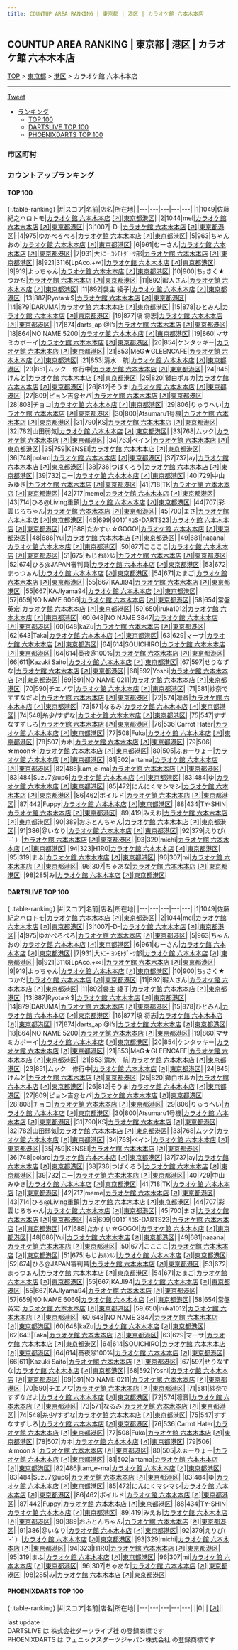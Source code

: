 ```yaml
---
title: COUNTUP AREA RANKING | 東京都 | 港区 | カラオケ館 六本木本店
---
```

## COUNTUP AREA RANKING | 東京都 | 港区 | カラオケ館 六本木本店

[TOP](/darts/rank/) > [東京都](/darts/rank/東京都/) > [港区](/darts/rank/東京都/港区/) > カラオケ館 六本木本店

___

<a href="https://twitter.com/share?ref_src=twsrc%5Etfw" data-text="COUNTUP AREA RANKING | 東京都港区カラオケ館 六本木本店" class="twitter-share-button" data-hashtags="DARTSLIVE,PHOENIXDARTS,darts,ダーツ" data-show-count="false">Tweet</a>

* [ランキング](#カウントアップランキング)
    * [TOP 100](#top-100)
    * [DARTSLIVE TOP 100](#dartslive-top-100)
    * [PHOENIXDARTS TOP 100](#phoenixdarts-top-100)

### 市区町村

<ul>

</ul>

### カウントアップランキング

#### TOP 100



{:.table-ranking}
|#|スコア|名前|店名|所在地|
|---|---|---|---|---|
|1|1049|<span class="rank-name-dl">佐藤紀之ハロトモ</span>|<a href="/darts/rank/shops/ff4193c00ebd8d6325d56fb0e5c39bac.html">カラオケ館 六本木本店</a> <a href="https://search.dartslive.com/jp/shop/ff4193c00ebd8d6325d56fb0e5c39bac">[↗]</a>|<a href="/darts/rank/東京都/港区">東京都港区</a>|
|2|1044|<span class="rank-name-dl">mel</span>|<a href="/darts/rank/shops/ff4193c00ebd8d6325d56fb0e5c39bac.html">カラオケ館 六本木本店</a> <a href="https://search.dartslive.com/jp/shop/ff4193c00ebd8d6325d56fb0e5c39bac">[↗]</a>|<a href="/darts/rank/東京都/港区">東京都港区</a>|
|3|1007|<span class="rank-name-dl">-D-</span>|<a href="/darts/rank/shops/ff4193c00ebd8d6325d56fb0e5c39bac.html">カラオケ館 六本木本店</a> <a href="https://search.dartslive.com/jp/shop/ff4193c00ebd8d6325d56fb0e5c39bac">[↗]</a>|<a href="/darts/rank/東京都/港区">東京都港区</a>|
|4|975|<span class="rank-name-dl">ゆかぺろぺろ</span>|<a href="/darts/rank/shops/ff4193c00ebd8d6325d56fb0e5c39bac.html">カラオケ館 六本木本店</a> <a href="https://search.dartslive.com/jp/shop/ff4193c00ebd8d6325d56fb0e5c39bac">[↗]</a>|<a href="/darts/rank/東京都/港区">東京都港区</a>|
|5|963|<span class="rank-name-dl">ちゃんおの</span>|<a href="/darts/rank/shops/ff4193c00ebd8d6325d56fb0e5c39bac.html">カラオケ館 六本木本店</a> <a href="https://search.dartslive.com/jp/shop/ff4193c00ebd8d6325d56fb0e5c39bac">[↗]</a>|<a href="/darts/rank/東京都/港区">東京都港区</a>|
|6|961|<span class="rank-name-dl">むーさん</span>|<a href="/darts/rank/shops/ff4193c00ebd8d6325d56fb0e5c39bac.html">カラオケ館 六本木本店</a> <a href="https://search.dartslive.com/jp/shop/ff4193c00ebd8d6325d56fb0e5c39bac">[↗]</a>|<a href="/darts/rank/東京都/港区">東京都港区</a>|
|7|931|<span class="rank-name-dl">大ﾄﾆｰ ﾖｼﾓﾄﾀﾞｰﾂ部</span>|<a href="/darts/rank/shops/ff4193c00ebd8d6325d56fb0e5c39bac.html">カラオケ館 六本木本店</a> <a href="https://search.dartslive.com/jp/shop/ff4193c00ebd8d6325d56fb0e5c39bac">[↗]</a>|<a href="/darts/rank/東京都/港区">東京都港区</a>|
|8|921|<span class="rank-name-dl">3116[LpAco.+∞]</span>|<a href="/darts/rank/shops/ff4193c00ebd8d6325d56fb0e5c39bac.html">カラオケ館 六本木本店</a> <a href="https://search.dartslive.com/jp/shop/ff4193c00ebd8d6325d56fb0e5c39bac">[↗]</a>|<a href="/darts/rank/東京都/港区">東京都港区</a>|
|9|919|<span class="rank-name-dl">よっちゃん</span>|<a href="/darts/rank/shops/ff4193c00ebd8d6325d56fb0e5c39bac.html">カラオケ館 六本木本店</a> <a href="https://search.dartslive.com/jp/shop/ff4193c00ebd8d6325d56fb0e5c39bac">[↗]</a>|<a href="/darts/rank/東京都/港区">東京都港区</a>|
|10|900|<span class="rank-name-dl">ちｯさく★つかだ</span>|<a href="/darts/rank/shops/ff4193c00ebd8d6325d56fb0e5c39bac.html">カラオケ館 六本木本店</a> <a href="https://search.dartslive.com/jp/shop/ff4193c00ebd8d6325d56fb0e5c39bac">[↗]</a>|<a href="/darts/rank/東京都/港区">東京都港区</a>|
|11|892|<span class="rank-name-dl">暇人さん</span>|<a href="/darts/rank/shops/ff4193c00ebd8d6325d56fb0e5c39bac.html">カラオケ館 六本木本店</a> <a href="https://search.dartslive.com/jp/shop/ff4193c00ebd8d6325d56fb0e5c39bac">[↗]</a>|<a href="/darts/rank/東京都/港区">東京都港区</a>|
|11|892|<span class="rank-name-dl">袰主 綾子</span>|<a href="/darts/rank/shops/ff4193c00ebd8d6325d56fb0e5c39bac.html">カラオケ館 六本木本店</a> <a href="https://search.dartslive.com/jp/shop/ff4193c00ebd8d6325d56fb0e5c39bac">[↗]</a>|<a href="/darts/rank/東京都/港区">東京都港区</a>|
|13|887|<span class="rank-name-dl">Ryota☆$</span>|<a href="/darts/rank/shops/ff4193c00ebd8d6325d56fb0e5c39bac.html">カラオケ館 六本木本店</a> <a href="https://search.dartslive.com/jp/shop/ff4193c00ebd8d6325d56fb0e5c39bac">[↗]</a>|<a href="/darts/rank/東京都/港区">東京都港区</a>|
|14|879|<span class="rank-name-dl">DARUMA</span>|<a href="/darts/rank/shops/ff4193c00ebd8d6325d56fb0e5c39bac.html">カラオケ館 六本木本店</a> <a href="https://search.dartslive.com/jp/shop/ff4193c00ebd8d6325d56fb0e5c39bac">[↗]</a>|<a href="/darts/rank/東京都/港区">東京都港区</a>|
|15|878|<span class="rank-name-dl">ひとみん</span>|<a href="/darts/rank/shops/ff4193c00ebd8d6325d56fb0e5c39bac.html">カラオケ館 六本木本店</a> <a href="https://search.dartslive.com/jp/shop/ff4193c00ebd8d6325d56fb0e5c39bac">[↗]</a>|<a href="/darts/rank/東京都/港区">東京都港区</a>|
|16|877|<span class="rank-name-dl">塙 将志</span>|<a href="/darts/rank/shops/ff4193c00ebd8d6325d56fb0e5c39bac.html">カラオケ館 六本木本店</a> <a href="https://search.dartslive.com/jp/shop/ff4193c00ebd8d6325d56fb0e5c39bac">[↗]</a>|<a href="/darts/rank/東京都/港区">東京都港区</a>|
|17|874|<span class="rank-name-dl">darts_ap @I’s</span>|<a href="/darts/rank/shops/ff4193c00ebd8d6325d56fb0e5c39bac.html">カラオケ館 六本木本店</a> <a href="https://search.dartslive.com/jp/shop/ff4193c00ebd8d6325d56fb0e5c39bac">[↗]</a>|<a href="/darts/rank/東京都/港区">東京都港区</a>|
|18|864|<span class="rank-name-dl">NO NAME 5200</span>|<a href="/darts/rank/shops/ff4193c00ebd8d6325d56fb0e5c39bac.html">カラオケ館 六本木本店</a> <a href="https://search.dartslive.com/jp/shop/ff4193c00ebd8d6325d56fb0e5c39bac">[↗]</a>|<a href="/darts/rank/東京都/港区">東京都港区</a>|
|19|860|<span class="rank-name-dl">マサミカボーイ</span>|<a href="/darts/rank/shops/ff4193c00ebd8d6325d56fb0e5c39bac.html">カラオケ館 六本木本店</a> <a href="https://search.dartslive.com/jp/shop/ff4193c00ebd8d6325d56fb0e5c39bac">[↗]</a>|<a href="/darts/rank/東京都/港区">東京都港区</a>|
|20|854|<span class="rank-name-dl">ケンタッキー</span>|<a href="/darts/rank/shops/ff4193c00ebd8d6325d56fb0e5c39bac.html">カラオケ館 六本木本店</a> <a href="https://search.dartslive.com/jp/shop/ff4193c00ebd8d6325d56fb0e5c39bac">[↗]</a>|<a href="/darts/rank/東京都/港区">東京都港区</a>|
|21|853|<span class="rank-name-dl">MeG★GLEENCAFE</span>|<a href="/darts/rank/shops/ff4193c00ebd8d6325d56fb0e5c39bac.html">カラオケ館 六本木本店</a> <a href="https://search.dartslive.com/jp/shop/ff4193c00ebd8d6325d56fb0e5c39bac">[↗]</a>|<a href="/darts/rank/東京都/港区">東京都港区</a>|
|21|853|<span class="rank-name-dl">清水　航</span>|<a href="/darts/rank/shops/ff4193c00ebd8d6325d56fb0e5c39bac.html">カラオケ館 六本木本店</a> <a href="https://search.dartslive.com/jp/shop/ff4193c00ebd8d6325d56fb0e5c39bac">[↗]</a>|<a href="/darts/rank/東京都/港区">東京都港区</a>|
|23|851|<span class="rank-name-dl">ムック　修行中</span>|<a href="/darts/rank/shops/ff4193c00ebd8d6325d56fb0e5c39bac.html">カラオケ館 六本木本店</a> <a href="https://search.dartslive.com/jp/shop/ff4193c00ebd8d6325d56fb0e5c39bac">[↗]</a>|<a href="/darts/rank/東京都/港区">東京都港区</a>|
|24|845|<span class="rank-name-dl">けんと</span>|<a href="/darts/rank/shops/ff4193c00ebd8d6325d56fb0e5c39bac.html">カラオケ館 六本木本店</a> <a href="https://search.dartslive.com/jp/shop/ff4193c00ebd8d6325d56fb0e5c39bac">[↗]</a>|<a href="/darts/rank/東京都/港区">東京都港区</a>|
|25|820|<span class="rank-name-dl">獅白ポルカ</span>|<a href="/darts/rank/shops/ff4193c00ebd8d6325d56fb0e5c39bac.html">カラオケ館 六本木本店</a> <a href="https://search.dartslive.com/jp/shop/ff4193c00ebd8d6325d56fb0e5c39bac">[↗]</a>|<a href="/darts/rank/東京都/港区">東京都港区</a>|
|26|812|<span class="rank-name-dl">そうま</span>|<a href="/darts/rank/shops/ff4193c00ebd8d6325d56fb0e5c39bac.html">カラオケ館 六本木本店</a> <a href="https://search.dartslive.com/jp/shop/ff4193c00ebd8d6325d56fb0e5c39bac">[↗]</a>|<a href="/darts/rank/東京都/港区">東京都港区</a>|
|27|809|<span class="rank-name-dl">ピョン吉@セパ</span>|<a href="/darts/rank/shops/ff4193c00ebd8d6325d56fb0e5c39bac.html">カラオケ館 六本木本店</a> <a href="https://search.dartslive.com/jp/shop/ff4193c00ebd8d6325d56fb0e5c39bac">[↗]</a>|<a href="/darts/rank/東京都/港区">東京都港区</a>|
|28|808|<span class="rank-name-dl">チョコ</span>|<a href="/darts/rank/shops/ff4193c00ebd8d6325d56fb0e5c39bac.html">カラオケ館 六本木本店</a> <a href="https://search.dartslive.com/jp/shop/ff4193c00ebd8d6325d56fb0e5c39bac">[↗]</a>|<a href="/darts/rank/東京都/港区">東京都港区</a>|
|29|806|<span class="rank-name-dl">りゅうへい</span>|<a href="/darts/rank/shops/ff4193c00ebd8d6325d56fb0e5c39bac.html">カラオケ館 六本木本店</a> <a href="https://search.dartslive.com/jp/shop/ff4193c00ebd8d6325d56fb0e5c39bac">[↗]</a>|<a href="/darts/rank/東京都/港区">東京都港区</a>|
|30|800|<span class="rank-name-dl">Atsumaru1号機</span>|<a href="/darts/rank/shops/ff4193c00ebd8d6325d56fb0e5c39bac.html">カラオケ館 六本木本店</a> <a href="https://search.dartslive.com/jp/shop/ff4193c00ebd8d6325d56fb0e5c39bac">[↗]</a>|<a href="/darts/rank/東京都/港区">東京都港区</a>|
|31|790|<span class="rank-name-dl">KS</span>|<a href="/darts/rank/shops/ff4193c00ebd8d6325d56fb0e5c39bac.html">カラオケ館 六本木本店</a> <a href="https://search.dartslive.com/jp/shop/ff4193c00ebd8d6325d56fb0e5c39bac">[↗]</a>|<a href="/darts/rank/東京都/港区">東京都港区</a>|
|32|782|<span class="rank-name-dl">山田弱気</span>|<a href="/darts/rank/shops/ff4193c00ebd8d6325d56fb0e5c39bac.html">カラオケ館 六本木本店</a> <a href="https://search.dartslive.com/jp/shop/ff4193c00ebd8d6325d56fb0e5c39bac">[↗]</a>|<a href="/darts/rank/東京都/港区">東京都港区</a>|
|33|768|<span class="rank-name-dl">ムック</span>|<a href="/darts/rank/shops/ff4193c00ebd8d6325d56fb0e5c39bac.html">カラオケ館 六本木本店</a> <a href="https://search.dartslive.com/jp/shop/ff4193c00ebd8d6325d56fb0e5c39bac">[↗]</a>|<a href="/darts/rank/東京都/港区">東京都港区</a>|
|34|763|<span class="rank-name-dl">ペイン</span>|<a href="/darts/rank/shops/ff4193c00ebd8d6325d56fb0e5c39bac.html">カラオケ館 六本木本店</a> <a href="https://search.dartslive.com/jp/shop/ff4193c00ebd8d6325d56fb0e5c39bac">[↗]</a>|<a href="/darts/rank/東京都/港区">東京都港区</a>|
|35|759|<span class="rank-name-dl">KENSEI</span>|<a href="/darts/rank/shops/ff4193c00ebd8d6325d56fb0e5c39bac.html">カラオケ館 六本木本店</a> <a href="https://search.dartslive.com/jp/shop/ff4193c00ebd8d6325d56fb0e5c39bac">[↗]</a>|<a href="/darts/rank/東京都/港区">東京都港区</a>|
|36|748|<span class="rank-name-dl">polaro</span>|<a href="/darts/rank/shops/ff4193c00ebd8d6325d56fb0e5c39bac.html">カラオケ館 六本木本店</a> <a href="https://search.dartslive.com/jp/shop/ff4193c00ebd8d6325d56fb0e5c39bac">[↗]</a>|<a href="/darts/rank/東京都/港区">東京都港区</a>|
|37|737|<span class="rank-name-dl">ay</span>|<a href="/darts/rank/shops/ff4193c00ebd8d6325d56fb0e5c39bac.html">カラオケ館 六本木本店</a> <a href="https://search.dartslive.com/jp/shop/ff4193c00ebd8d6325d56fb0e5c39bac">[↗]</a>|<a href="/darts/rank/東京都/港区">東京都港区</a>|
|38|736|<span class="rank-name-dl">つばくろう</span>|<a href="/darts/rank/shops/ff4193c00ebd8d6325d56fb0e5c39bac.html">カラオケ館 六本木本店</a> <a href="https://search.dartslive.com/jp/shop/ff4193c00ebd8d6325d56fb0e5c39bac">[↗]</a>|<a href="/darts/rank/東京都/港区">東京都港区</a>|
|39|732|<span class="rank-name-dl">こー</span>|<a href="/darts/rank/shops/ff4193c00ebd8d6325d56fb0e5c39bac.html">カラオケ館 六本木本店</a> <a href="https://search.dartslive.com/jp/shop/ff4193c00ebd8d6325d56fb0e5c39bac">[↗]</a>|<a href="/darts/rank/東京都/港区">東京都港区</a>|
|40|729|<span class="rank-name-dl">中山みゆき</span>|<a href="/darts/rank/shops/ff4193c00ebd8d6325d56fb0e5c39bac.html">カラオケ館 六本木本店</a> <a href="https://search.dartslive.com/jp/shop/ff4193c00ebd8d6325d56fb0e5c39bac">[↗]</a>|<a href="/darts/rank/東京都/港区">東京都港区</a>|
|41|718|<span class="rank-name-dl">TK</span>|<a href="/darts/rank/shops/ff4193c00ebd8d6325d56fb0e5c39bac.html">カラオケ館 六本木本店</a> <a href="https://search.dartslive.com/jp/shop/ff4193c00ebd8d6325d56fb0e5c39bac">[↗]</a>|<a href="/darts/rank/東京都/港区">東京都港区</a>|
|42|717|<span class="rank-name-dl">meme</span>|<a href="/darts/rank/shops/ff4193c00ebd8d6325d56fb0e5c39bac.html">カラオケ館 六本木本店</a> <a href="https://search.dartslive.com/jp/shop/ff4193c00ebd8d6325d56fb0e5c39bac">[↗]</a>|<a href="/darts/rank/東京都/港区">東京都港区</a>|
|43|714|<span class="rank-name-dl">ひろ@Living重鎮</span>|<a href="/darts/rank/shops/ff4193c00ebd8d6325d56fb0e5c39bac.html">カラオケ館 六本木本店</a> <a href="https://search.dartslive.com/jp/shop/ff4193c00ebd8d6325d56fb0e5c39bac">[↗]</a>|<a href="/darts/rank/東京都/港区">東京都港区</a>|
|44|707|<span class="rank-name-dl">彩雲じろちゃん</span>|<a href="/darts/rank/shops/ff4193c00ebd8d6325d56fb0e5c39bac.html">カラオケ館 六本木本店</a> <a href="https://search.dartslive.com/jp/shop/ff4193c00ebd8d6325d56fb0e5c39bac">[↗]</a>|<a href="/darts/rank/東京都/港区">東京都港区</a>|
|45|700|<span class="rank-name-dl">まさ</span>|<a href="/darts/rank/shops/ff4193c00ebd8d6325d56fb0e5c39bac.html">カラオケ館 六本木本店</a> <a href="https://search.dartslive.com/jp/shop/ff4193c00ebd8d6325d56fb0e5c39bac">[↗]</a>|<a href="/darts/rank/東京都/港区">東京都港区</a>|
|46|699|<span class="rank-name-dl">901ｸﾞﾘｺS-DARTS23</span>|<a href="/darts/rank/shops/ff4193c00ebd8d6325d56fb0e5c39bac.html">カラオケ館 六本木本店</a> <a href="https://search.dartslive.com/jp/shop/ff4193c00ebd8d6325d56fb0e5c39bac">[↗]</a>|<a href="/darts/rank/東京都/港区">東京都港区</a>|
|47|688|<span class="rank-name-dl">たかすぃ☆GOGO!</span>|<a href="/darts/rank/shops/ff4193c00ebd8d6325d56fb0e5c39bac.html">カラオケ館 六本木本店</a> <a href="https://search.dartslive.com/jp/shop/ff4193c00ebd8d6325d56fb0e5c39bac">[↗]</a>|<a href="/darts/rank/東京都/港区">東京都港区</a>|
|48|686|<span class="rank-name-dl">Yui</span>|<a href="/darts/rank/shops/ff4193c00ebd8d6325d56fb0e5c39bac.html">カラオケ館 六本木本店</a> <a href="https://search.dartslive.com/jp/shop/ff4193c00ebd8d6325d56fb0e5c39bac">[↗]</a>|<a href="/darts/rank/東京都/港区">東京都港区</a>|
|49|681|<span class="rank-name-dl">naaana</span>|<a href="/darts/rank/shops/ff4193c00ebd8d6325d56fb0e5c39bac.html">カラオケ館 六本木本店</a> <a href="https://search.dartslive.com/jp/shop/ff4193c00ebd8d6325d56fb0e5c39bac">[↗]</a>|<a href="/darts/rank/東京都/港区">東京都港区</a>|
|50|677|<span class="rank-name-dl">ここここ</span>|<a href="/darts/rank/shops/ff4193c00ebd8d6325d56fb0e5c39bac.html">カラオケ館 六本木本店</a> <a href="https://search.dartslive.com/jp/shop/ff4193c00ebd8d6325d56fb0e5c39bac">[↗]</a>|<a href="/darts/rank/東京都/港区">東京都港区</a>|
|51|675|<span class="rank-name-dl">もじおﾙﾝﾙﾝ</span>|<a href="/darts/rank/shops/ff4193c00ebd8d6325d56fb0e5c39bac.html">カラオケ館 六本木本店</a> <a href="https://search.dartslive.com/jp/shop/ff4193c00ebd8d6325d56fb0e5c39bac">[↗]</a>|<a href="/darts/rank/東京都/港区">東京都港区</a>|
|52|674|<span class="rank-name-dl">ひろ@JAPAN審判員</span>|<a href="/darts/rank/shops/ff4193c00ebd8d6325d56fb0e5c39bac.html">カラオケ館 六本木本店</a> <a href="https://search.dartslive.com/jp/shop/ff4193c00ebd8d6325d56fb0e5c39bac">[↗]</a>|<a href="/darts/rank/東京都/港区">東京都港区</a>|
|53|672|<span class="rank-name-dl">まっつぁん</span>|<a href="/darts/rank/shops/ff4193c00ebd8d6325d56fb0e5c39bac.html">カラオケ館 六本木本店</a> <a href="https://search.dartslive.com/jp/shop/ff4193c00ebd8d6325d56fb0e5c39bac">[↗]</a>|<a href="/darts/rank/東京都/港区">東京都港区</a>|
|54|671|<span class="rank-name-dl">たまご</span>|<a href="/darts/rank/shops/ff4193c00ebd8d6325d56fb0e5c39bac.html">カラオケ館 六本木本店</a> <a href="https://search.dartslive.com/jp/shop/ff4193c00ebd8d6325d56fb0e5c39bac">[↗]</a>|<a href="/darts/rank/東京都/港区">東京都港区</a>|
|55|667|<span class="rank-name-dl">KAJI94</span>|<a href="/darts/rank/shops/ff4193c00ebd8d6325d56fb0e5c39bac.html">カラオケ館 六本木本店</a> <a href="https://search.dartslive.com/jp/shop/ff4193c00ebd8d6325d56fb0e5c39bac">[↗]</a>|<a href="/darts/rank/東京都/港区">東京都港区</a>|
|55|667|<span class="rank-name-dl">KAJIyama94</span>|<a href="/darts/rank/shops/ff4193c00ebd8d6325d56fb0e5c39bac.html">カラオケ館 六本木本店</a> <a href="https://search.dartslive.com/jp/shop/ff4193c00ebd8d6325d56fb0e5c39bac">[↗]</a>|<a href="/darts/rank/東京都/港区">東京都港区</a>|
|57|659|<span class="rank-name-dl">NO NAME 6066</span>|<a href="/darts/rank/shops/ff4193c00ebd8d6325d56fb0e5c39bac.html">カラオケ館 六本木本店</a> <a href="https://search.dartslive.com/jp/shop/ff4193c00ebd8d6325d56fb0e5c39bac">[↗]</a>|<a href="/darts/rank/東京都/港区">東京都港区</a>|
|58|654|<span class="rank-name-dl">常盤英宏</span>|<a href="/darts/rank/shops/ff4193c00ebd8d6325d56fb0e5c39bac.html">カラオケ館 六本木本店</a> <a href="https://search.dartslive.com/jp/shop/ff4193c00ebd8d6325d56fb0e5c39bac">[↗]</a>|<a href="/darts/rank/東京都/港区">東京都港区</a>|
|59|650|<span class="rank-name-dl">iruka1012</span>|<a href="/darts/rank/shops/ff4193c00ebd8d6325d56fb0e5c39bac.html">カラオケ館 六本木本店</a> <a href="https://search.dartslive.com/jp/shop/ff4193c00ebd8d6325d56fb0e5c39bac">[↗]</a>|<a href="/darts/rank/東京都/港区">東京都港区</a>|
|60|648|<span class="rank-name-dl">NO NAME 3847</span>|<a href="/darts/rank/shops/ff4193c00ebd8d6325d56fb0e5c39bac.html">カラオケ館 六本木本店</a> <a href="https://search.dartslive.com/jp/shop/ff4193c00ebd8d6325d56fb0e5c39bac">[↗]</a>|<a href="/darts/rank/東京都/港区">東京都港区</a>|
|60|648|<span class="rank-name-dl">kaZu</span>|<a href="/darts/rank/shops/ff4193c00ebd8d6325d56fb0e5c39bac.html">カラオケ館 六本木本店</a> <a href="https://search.dartslive.com/jp/shop/ff4193c00ebd8d6325d56fb0e5c39bac">[↗]</a>|<a href="/darts/rank/東京都/港区">東京都港区</a>|
|62|643|<span class="rank-name-dl">Taka</span>|<a href="/darts/rank/shops/ff4193c00ebd8d6325d56fb0e5c39bac.html">カラオケ館 六本木本店</a> <a href="https://search.dartslive.com/jp/shop/ff4193c00ebd8d6325d56fb0e5c39bac">[↗]</a>|<a href="/darts/rank/東京都/港区">東京都港区</a>|
|63|629|<span class="rank-name-dl">マーサ</span>|<a href="/darts/rank/shops/ff4193c00ebd8d6325d56fb0e5c39bac.html">カラオケ館 六本木本店</a> <a href="https://search.dartslive.com/jp/shop/ff4193c00ebd8d6325d56fb0e5c39bac">[↗]</a>|<a href="/darts/rank/東京都/港区">東京都港区</a>|
|64|614|<span class="rank-name-dl">SOUICHIRO</span>|<a href="/darts/rank/shops/ff4193c00ebd8d6325d56fb0e5c39bac.html">カラオケ館 六本木本店</a> <a href="https://search.dartslive.com/jp/shop/ff4193c00ebd8d6325d56fb0e5c39bac">[↗]</a>|<a href="/darts/rank/東京都/港区">東京都港区</a>|
|64|614|<span class="rank-name-dl">葵夜@100%</span>|<a href="/darts/rank/shops/ff4193c00ebd8d6325d56fb0e5c39bac.html">カラオケ館 六本木本店</a> <a href="https://search.dartslive.com/jp/shop/ff4193c00ebd8d6325d56fb0e5c39bac">[↗]</a>|<a href="/darts/rank/東京都/港区">東京都港区</a>|
|66|611|<span class="rank-name-dl">Kazuki Saito</span>|<a href="/darts/rank/shops/ff4193c00ebd8d6325d56fb0e5c39bac.html">カラオケ館 六本木本店</a> <a href="https://search.dartslive.com/jp/shop/ff4193c00ebd8d6325d56fb0e5c39bac">[↗]</a>|<a href="/darts/rank/東京都/港区">東京都港区</a>|
|67|597|<span class="rank-name-dl">せりなずな</span>|<a href="/darts/rank/shops/ff4193c00ebd8d6325d56fb0e5c39bac.html">カラオケ館 六本木本店</a> <a href="https://search.dartslive.com/jp/shop/ff4193c00ebd8d6325d56fb0e5c39bac">[↗]</a>|<a href="/darts/rank/東京都/港区">東京都港区</a>|
|68|592|<span class="rank-name-dl">Yoshi</span>|<a href="/darts/rank/shops/ff4193c00ebd8d6325d56fb0e5c39bac.html">カラオケ館 六本木本店</a> <a href="https://search.dartslive.com/jp/shop/ff4193c00ebd8d6325d56fb0e5c39bac">[↗]</a>|<a href="/darts/rank/東京都/港区">東京都港区</a>|
|69|591|<span class="rank-name-dl">NO NAME 0211</span>|<a href="/darts/rank/shops/ff4193c00ebd8d6325d56fb0e5c39bac.html">カラオケ館 六本木本店</a> <a href="https://search.dartslive.com/jp/shop/ff4193c00ebd8d6325d56fb0e5c39bac">[↗]</a>|<a href="/darts/rank/東京都/港区">東京都港区</a>|
|70|590|<span class="rank-name-dl">チエノワ</span>|<a href="/darts/rank/shops/ff4193c00ebd8d6325d56fb0e5c39bac.html">カラオケ館 六本木本店</a> <a href="https://search.dartslive.com/jp/shop/ff4193c00ebd8d6325d56fb0e5c39bac">[↗]</a>|<a href="/darts/rank/東京都/港区">東京都港区</a>|
|71|581|<span class="rank-name-dl">紗奈ですずなだよ</span>|<a href="/darts/rank/shops/ff4193c00ebd8d6325d56fb0e5c39bac.html">カラオケ館 六本木本店</a> <a href="https://search.dartslive.com/jp/shop/ff4193c00ebd8d6325d56fb0e5c39bac">[↗]</a>|<a href="/darts/rank/東京都/港区">東京都港区</a>|
|72|574|<span class="rank-name-dl">凛音</span>|<a href="/darts/rank/shops/ff4193c00ebd8d6325d56fb0e5c39bac.html">カラオケ館 六本木本店</a> <a href="https://search.dartslive.com/jp/shop/ff4193c00ebd8d6325d56fb0e5c39bac">[↗]</a>|<a href="/darts/rank/東京都/港区">東京都港区</a>|
|73|571|<span class="rank-name-dl">なるみ</span>|<a href="/darts/rank/shops/ff4193c00ebd8d6325d56fb0e5c39bac.html">カラオケ館 六本木本店</a> <a href="https://search.dartslive.com/jp/shop/ff4193c00ebd8d6325d56fb0e5c39bac">[↗]</a>|<a href="/darts/rank/東京都/港区">東京都港区</a>|
|74|548|<span class="rank-name-dl">糸少/すずな</span>|<a href="/darts/rank/shops/ff4193c00ebd8d6325d56fb0e5c39bac.html">カラオケ館 六本木本店</a> <a href="https://search.dartslive.com/jp/shop/ff4193c00ebd8d6325d56fb0e5c39bac">[↗]</a>|<a href="/darts/rank/東京都/港区">東京都港区</a>|
|75|547|<span class="rank-name-dl">すずなすずしろ</span>|<a href="/darts/rank/shops/ff4193c00ebd8d6325d56fb0e5c39bac.html">カラオケ館 六本木本店</a> <a href="https://search.dartslive.com/jp/shop/ff4193c00ebd8d6325d56fb0e5c39bac">[↗]</a>|<a href="/darts/rank/東京都/港区">東京都港区</a>|
|76|536|<span class="rank-name-dl">Carrot Hater</span>|<a href="/darts/rank/shops/ff4193c00ebd8d6325d56fb0e5c39bac.html">カラオケ館 六本木本店</a> <a href="https://search.dartslive.com/jp/shop/ff4193c00ebd8d6325d56fb0e5c39bac">[↗]</a>|<a href="/darts/rank/東京都/港区">東京都港区</a>|
|77|508|<span class="rank-name-dl">Fuka</span>|<a href="/darts/rank/shops/ff4193c00ebd8d6325d56fb0e5c39bac.html">カラオケ館 六本木本店</a> <a href="https://search.dartslive.com/jp/shop/ff4193c00ebd8d6325d56fb0e5c39bac">[↗]</a>|<a href="/darts/rank/東京都/港区">東京都港区</a>|
|78|507|<span class="rank-name-dl">カホ</span>|<a href="/darts/rank/shops/ff4193c00ebd8d6325d56fb0e5c39bac.html">カラオケ館 六本木本店</a> <a href="https://search.dartslive.com/jp/shop/ff4193c00ebd8d6325d56fb0e5c39bac">[↗]</a>|<a href="/darts/rank/東京都/港区">東京都港区</a>|
|79|506|<span class="rank-name-dl">☆moon☆</span>|<a href="/darts/rank/shops/ff4193c00ebd8d6325d56fb0e5c39bac.html">カラオケ館 六本木本店</a> <a href="https://search.dartslive.com/jp/shop/ff4193c00ebd8d6325d56fb0e5c39bac">[↗]</a>|<a href="/darts/rank/東京都/港区">東京都港区</a>|
|80|505|<span class="rank-name-dl">ふぉーりょー</span>|<a href="/darts/rank/shops/ff4193c00ebd8d6325d56fb0e5c39bac.html">カラオケ館 六本木本店</a> <a href="https://search.dartslive.com/jp/shop/ff4193c00ebd8d6325d56fb0e5c39bac">[↗]</a>|<a href="/darts/rank/東京都/港区">東京都港区</a>|
|81|502|<span class="rank-name-dl">antama</span>|<a href="/darts/rank/shops/ff4193c00ebd8d6325d56fb0e5c39bac.html">カラオケ館 六本木本店</a> <a href="https://search.dartslive.com/jp/shop/ff4193c00ebd8d6325d56fb0e5c39bac">[↗]</a>|<a href="/darts/rank/東京都/港区">東京都港区</a>|
|82|486|<span class="rank-name-dl">i.am_e-ma</span>|<a href="/darts/rank/shops/ff4193c00ebd8d6325d56fb0e5c39bac.html">カラオケ館 六本木本店</a> <a href="https://search.dartslive.com/jp/shop/ff4193c00ebd8d6325d56fb0e5c39bac">[↗]</a>|<a href="/darts/rank/東京都/港区">東京都港区</a>|
|83|484|<span class="rank-name-dl">Suzu7@up6</span>|<a href="/darts/rank/shops/ff4193c00ebd8d6325d56fb0e5c39bac.html">カラオケ館 六本木本店</a> <a href="https://search.dartslive.com/jp/shop/ff4193c00ebd8d6325d56fb0e5c39bac">[↗]</a>|<a href="/darts/rank/東京都/港区">東京都港区</a>|
|83|484|<span class="rank-name-dl">ゆ</span>|<a href="/darts/rank/shops/ff4193c00ebd8d6325d56fb0e5c39bac.html">カラオケ館 六本木本店</a> <a href="https://search.dartslive.com/jp/shop/ff4193c00ebd8d6325d56fb0e5c39bac">[↗]</a>|<a href="/darts/rank/東京都/港区">東京都港区</a>|
|85|472|<span class="rank-name-dl">にんにくマシマシ</span>|<a href="/darts/rank/shops/ff4193c00ebd8d6325d56fb0e5c39bac.html">カラオケ館 六本木本店</a> <a href="https://search.dartslive.com/jp/shop/ff4193c00ebd8d6325d56fb0e5c39bac">[↗]</a>|<a href="/darts/rank/東京都/港区">東京都港区</a>|
|86|462|<span class="rank-name-dl">ボイルド</span>|<a href="/darts/rank/shops/ff4193c00ebd8d6325d56fb0e5c39bac.html">カラオケ館 六本木本店</a> <a href="https://search.dartslive.com/jp/shop/ff4193c00ebd8d6325d56fb0e5c39bac">[↗]</a>|<a href="/darts/rank/東京都/港区">東京都港区</a>|
|87|442|<span class="rank-name-dl">Fuppy</span>|<a href="/darts/rank/shops/ff4193c00ebd8d6325d56fb0e5c39bac.html">カラオケ館 六本木本店</a> <a href="https://search.dartslive.com/jp/shop/ff4193c00ebd8d6325d56fb0e5c39bac">[↗]</a>|<a href="/darts/rank/東京都/港区">東京都港区</a>|
|88|434|<span class="rank-name-dl">TY-SHIN</span>|<a href="/darts/rank/shops/ff4193c00ebd8d6325d56fb0e5c39bac.html">カラオケ館 六本木本店</a> <a href="https://search.dartslive.com/jp/shop/ff4193c00ebd8d6325d56fb0e5c39bac">[↗]</a>|<a href="/darts/rank/東京都/港区">東京都港区</a>|
|89|419|<span class="rank-name-dl">みえお</span>|<a href="/darts/rank/shops/ff4193c00ebd8d6325d56fb0e5c39bac.html">カラオケ館 六本木本店</a> <a href="https://search.dartslive.com/jp/shop/ff4193c00ebd8d6325d56fb0e5c39bac">[↗]</a>|<a href="/darts/rank/東京都/港区">東京都港区</a>|
|90|389|<span class="rank-name-dl">おふとんちゃん</span>|<a href="/darts/rank/shops/ff4193c00ebd8d6325d56fb0e5c39bac.html">カラオケ館 六本木本店</a> <a href="https://search.dartslive.com/jp/shop/ff4193c00ebd8d6325d56fb0e5c39bac">[↗]</a>|<a href="/darts/rank/東京都/港区">東京都港区</a>|
|91|386|<span class="rank-name-dl">@いなり</span>|<a href="/darts/rank/shops/ff4193c00ebd8d6325d56fb0e5c39bac.html">カラオケ館 六本木本店</a> <a href="https://search.dartslive.com/jp/shop/ff4193c00ebd8d6325d56fb0e5c39bac">[↗]</a>|<a href="/darts/rank/東京都/港区">東京都港区</a>|
|92|379|<span class="rank-name-dl">えりぴ( ˙-˙ ）</span>|<a href="/darts/rank/shops/ff4193c00ebd8d6325d56fb0e5c39bac.html">カラオケ館 六本木本店</a> <a href="https://search.dartslive.com/jp/shop/ff4193c00ebd8d6325d56fb0e5c39bac">[↗]</a>|<a href="/darts/rank/東京都/港区">東京都港区</a>|
|93|329|<span class="rank-name-dl">michi</span>|<a href="/darts/rank/shops/ff4193c00ebd8d6325d56fb0e5c39bac.html">カラオケ館 六本木本店</a> <a href="https://search.dartslive.com/jp/shop/ff4193c00ebd8d6325d56fb0e5c39bac">[↗]</a>|<a href="/darts/rank/東京都/港区">東京都港区</a>|
|94|323|<span class="rank-name-dl">H1R0</span>|<a href="/darts/rank/shops/ff4193c00ebd8d6325d56fb0e5c39bac.html">カラオケ館 六本木本店</a> <a href="https://search.dartslive.com/jp/shop/ff4193c00ebd8d6325d56fb0e5c39bac">[↗]</a>|<a href="/darts/rank/東京都/港区">東京都港区</a>|
|95|319|<span class="rank-name-dl">まふ</span>|<a href="/darts/rank/shops/ff4193c00ebd8d6325d56fb0e5c39bac.html">カラオケ館 六本木本店</a> <a href="https://search.dartslive.com/jp/shop/ff4193c00ebd8d6325d56fb0e5c39bac">[↗]</a>|<a href="/darts/rank/東京都/港区">東京都港区</a>|
|96|307|<span class="rank-name-dl">mi</span>|<a href="/darts/rank/shops/ff4193c00ebd8d6325d56fb0e5c39bac.html">カラオケ館 六本木本店</a> <a href="https://search.dartslive.com/jp/shop/ff4193c00ebd8d6325d56fb0e5c39bac">[↗]</a>|<a href="/darts/rank/東京都/港区">東京都港区</a>|
|96|307|<span class="rank-name-dl">ちゃあな</span>|<a href="/darts/rank/shops/ff4193c00ebd8d6325d56fb0e5c39bac.html">カラオケ館 六本木本店</a> <a href="https://search.dartslive.com/jp/shop/ff4193c00ebd8d6325d56fb0e5c39bac">[↗]</a>|<a href="/darts/rank/東京都/港区">東京都港区</a>|
|98|285|<span class="rank-name-dl">み</span>|<a href="/darts/rank/shops/ff4193c00ebd8d6325d56fb0e5c39bac.html">カラオケ館 六本木本店</a> <a href="https://search.dartslive.com/jp/shop/ff4193c00ebd8d6325d56fb0e5c39bac">[↗]</a>|<a href="/darts/rank/東京都/港区">東京都港区</a>|


#### DARTSLIVE TOP 100



{:.table-ranking}
|#|スコア|名前|店名|所在地|
|---|---|---|---|---|
|1|1049|<span class="rank-name-dl">佐藤紀之ハロトモ</span>|<a href="/darts/rank/shops/ff4193c00ebd8d6325d56fb0e5c39bac.html">カラオケ館 六本木本店</a> <a href="https://search.dartslive.com/jp/shop/ff4193c00ebd8d6325d56fb0e5c39bac">[↗]</a>|<a href="/darts/rank/東京都/港区">東京都港区</a>|
|2|1044|<span class="rank-name-dl">mel</span>|<a href="/darts/rank/shops/ff4193c00ebd8d6325d56fb0e5c39bac.html">カラオケ館 六本木本店</a> <a href="https://search.dartslive.com/jp/shop/ff4193c00ebd8d6325d56fb0e5c39bac">[↗]</a>|<a href="/darts/rank/東京都/港区">東京都港区</a>|
|3|1007|<span class="rank-name-dl">-D-</span>|<a href="/darts/rank/shops/ff4193c00ebd8d6325d56fb0e5c39bac.html">カラオケ館 六本木本店</a> <a href="https://search.dartslive.com/jp/shop/ff4193c00ebd8d6325d56fb0e5c39bac">[↗]</a>|<a href="/darts/rank/東京都/港区">東京都港区</a>|
|4|975|<span class="rank-name-dl">ゆかぺろぺろ</span>|<a href="/darts/rank/shops/ff4193c00ebd8d6325d56fb0e5c39bac.html">カラオケ館 六本木本店</a> <a href="https://search.dartslive.com/jp/shop/ff4193c00ebd8d6325d56fb0e5c39bac">[↗]</a>|<a href="/darts/rank/東京都/港区">東京都港区</a>|
|5|963|<span class="rank-name-dl">ちゃんおの</span>|<a href="/darts/rank/shops/ff4193c00ebd8d6325d56fb0e5c39bac.html">カラオケ館 六本木本店</a> <a href="https://search.dartslive.com/jp/shop/ff4193c00ebd8d6325d56fb0e5c39bac">[↗]</a>|<a href="/darts/rank/東京都/港区">東京都港区</a>|
|6|961|<span class="rank-name-dl">むーさん</span>|<a href="/darts/rank/shops/ff4193c00ebd8d6325d56fb0e5c39bac.html">カラオケ館 六本木本店</a> <a href="https://search.dartslive.com/jp/shop/ff4193c00ebd8d6325d56fb0e5c39bac">[↗]</a>|<a href="/darts/rank/東京都/港区">東京都港区</a>|
|7|931|<span class="rank-name-dl">大ﾄﾆｰ ﾖｼﾓﾄﾀﾞｰﾂ部</span>|<a href="/darts/rank/shops/ff4193c00ebd8d6325d56fb0e5c39bac.html">カラオケ館 六本木本店</a> <a href="https://search.dartslive.com/jp/shop/ff4193c00ebd8d6325d56fb0e5c39bac">[↗]</a>|<a href="/darts/rank/東京都/港区">東京都港区</a>|
|8|921|<span class="rank-name-dl">3116[LpAco.+∞]</span>|<a href="/darts/rank/shops/ff4193c00ebd8d6325d56fb0e5c39bac.html">カラオケ館 六本木本店</a> <a href="https://search.dartslive.com/jp/shop/ff4193c00ebd8d6325d56fb0e5c39bac">[↗]</a>|<a href="/darts/rank/東京都/港区">東京都港区</a>|
|9|919|<span class="rank-name-dl">よっちゃん</span>|<a href="/darts/rank/shops/ff4193c00ebd8d6325d56fb0e5c39bac.html">カラオケ館 六本木本店</a> <a href="https://search.dartslive.com/jp/shop/ff4193c00ebd8d6325d56fb0e5c39bac">[↗]</a>|<a href="/darts/rank/東京都/港区">東京都港区</a>|
|10|900|<span class="rank-name-dl">ちｯさく★つかだ</span>|<a href="/darts/rank/shops/ff4193c00ebd8d6325d56fb0e5c39bac.html">カラオケ館 六本木本店</a> <a href="https://search.dartslive.com/jp/shop/ff4193c00ebd8d6325d56fb0e5c39bac">[↗]</a>|<a href="/darts/rank/東京都/港区">東京都港区</a>|
|11|892|<span class="rank-name-dl">暇人さん</span>|<a href="/darts/rank/shops/ff4193c00ebd8d6325d56fb0e5c39bac.html">カラオケ館 六本木本店</a> <a href="https://search.dartslive.com/jp/shop/ff4193c00ebd8d6325d56fb0e5c39bac">[↗]</a>|<a href="/darts/rank/東京都/港区">東京都港区</a>|
|11|892|<span class="rank-name-dl">袰主 綾子</span>|<a href="/darts/rank/shops/ff4193c00ebd8d6325d56fb0e5c39bac.html">カラオケ館 六本木本店</a> <a href="https://search.dartslive.com/jp/shop/ff4193c00ebd8d6325d56fb0e5c39bac">[↗]</a>|<a href="/darts/rank/東京都/港区">東京都港区</a>|
|13|887|<span class="rank-name-dl">Ryota☆$</span>|<a href="/darts/rank/shops/ff4193c00ebd8d6325d56fb0e5c39bac.html">カラオケ館 六本木本店</a> <a href="https://search.dartslive.com/jp/shop/ff4193c00ebd8d6325d56fb0e5c39bac">[↗]</a>|<a href="/darts/rank/東京都/港区">東京都港区</a>|
|14|879|<span class="rank-name-dl">DARUMA</span>|<a href="/darts/rank/shops/ff4193c00ebd8d6325d56fb0e5c39bac.html">カラオケ館 六本木本店</a> <a href="https://search.dartslive.com/jp/shop/ff4193c00ebd8d6325d56fb0e5c39bac">[↗]</a>|<a href="/darts/rank/東京都/港区">東京都港区</a>|
|15|878|<span class="rank-name-dl">ひとみん</span>|<a href="/darts/rank/shops/ff4193c00ebd8d6325d56fb0e5c39bac.html">カラオケ館 六本木本店</a> <a href="https://search.dartslive.com/jp/shop/ff4193c00ebd8d6325d56fb0e5c39bac">[↗]</a>|<a href="/darts/rank/東京都/港区">東京都港区</a>|
|16|877|<span class="rank-name-dl">塙 将志</span>|<a href="/darts/rank/shops/ff4193c00ebd8d6325d56fb0e5c39bac.html">カラオケ館 六本木本店</a> <a href="https://search.dartslive.com/jp/shop/ff4193c00ebd8d6325d56fb0e5c39bac">[↗]</a>|<a href="/darts/rank/東京都/港区">東京都港区</a>|
|17|874|<span class="rank-name-dl">darts_ap @I’s</span>|<a href="/darts/rank/shops/ff4193c00ebd8d6325d56fb0e5c39bac.html">カラオケ館 六本木本店</a> <a href="https://search.dartslive.com/jp/shop/ff4193c00ebd8d6325d56fb0e5c39bac">[↗]</a>|<a href="/darts/rank/東京都/港区">東京都港区</a>|
|18|864|<span class="rank-name-dl">NO NAME 5200</span>|<a href="/darts/rank/shops/ff4193c00ebd8d6325d56fb0e5c39bac.html">カラオケ館 六本木本店</a> <a href="https://search.dartslive.com/jp/shop/ff4193c00ebd8d6325d56fb0e5c39bac">[↗]</a>|<a href="/darts/rank/東京都/港区">東京都港区</a>|
|19|860|<span class="rank-name-dl">マサミカボーイ</span>|<a href="/darts/rank/shops/ff4193c00ebd8d6325d56fb0e5c39bac.html">カラオケ館 六本木本店</a> <a href="https://search.dartslive.com/jp/shop/ff4193c00ebd8d6325d56fb0e5c39bac">[↗]</a>|<a href="/darts/rank/東京都/港区">東京都港区</a>|
|20|854|<span class="rank-name-dl">ケンタッキー</span>|<a href="/darts/rank/shops/ff4193c00ebd8d6325d56fb0e5c39bac.html">カラオケ館 六本木本店</a> <a href="https://search.dartslive.com/jp/shop/ff4193c00ebd8d6325d56fb0e5c39bac">[↗]</a>|<a href="/darts/rank/東京都/港区">東京都港区</a>|
|21|853|<span class="rank-name-dl">MeG★GLEENCAFE</span>|<a href="/darts/rank/shops/ff4193c00ebd8d6325d56fb0e5c39bac.html">カラオケ館 六本木本店</a> <a href="https://search.dartslive.com/jp/shop/ff4193c00ebd8d6325d56fb0e5c39bac">[↗]</a>|<a href="/darts/rank/東京都/港区">東京都港区</a>|
|21|853|<span class="rank-name-dl">清水　航</span>|<a href="/darts/rank/shops/ff4193c00ebd8d6325d56fb0e5c39bac.html">カラオケ館 六本木本店</a> <a href="https://search.dartslive.com/jp/shop/ff4193c00ebd8d6325d56fb0e5c39bac">[↗]</a>|<a href="/darts/rank/東京都/港区">東京都港区</a>|
|23|851|<span class="rank-name-dl">ムック　修行中</span>|<a href="/darts/rank/shops/ff4193c00ebd8d6325d56fb0e5c39bac.html">カラオケ館 六本木本店</a> <a href="https://search.dartslive.com/jp/shop/ff4193c00ebd8d6325d56fb0e5c39bac">[↗]</a>|<a href="/darts/rank/東京都/港区">東京都港区</a>|
|24|845|<span class="rank-name-dl">けんと</span>|<a href="/darts/rank/shops/ff4193c00ebd8d6325d56fb0e5c39bac.html">カラオケ館 六本木本店</a> <a href="https://search.dartslive.com/jp/shop/ff4193c00ebd8d6325d56fb0e5c39bac">[↗]</a>|<a href="/darts/rank/東京都/港区">東京都港区</a>|
|25|820|<span class="rank-name-dl">獅白ポルカ</span>|<a href="/darts/rank/shops/ff4193c00ebd8d6325d56fb0e5c39bac.html">カラオケ館 六本木本店</a> <a href="https://search.dartslive.com/jp/shop/ff4193c00ebd8d6325d56fb0e5c39bac">[↗]</a>|<a href="/darts/rank/東京都/港区">東京都港区</a>|
|26|812|<span class="rank-name-dl">そうま</span>|<a href="/darts/rank/shops/ff4193c00ebd8d6325d56fb0e5c39bac.html">カラオケ館 六本木本店</a> <a href="https://search.dartslive.com/jp/shop/ff4193c00ebd8d6325d56fb0e5c39bac">[↗]</a>|<a href="/darts/rank/東京都/港区">東京都港区</a>|
|27|809|<span class="rank-name-dl">ピョン吉@セパ</span>|<a href="/darts/rank/shops/ff4193c00ebd8d6325d56fb0e5c39bac.html">カラオケ館 六本木本店</a> <a href="https://search.dartslive.com/jp/shop/ff4193c00ebd8d6325d56fb0e5c39bac">[↗]</a>|<a href="/darts/rank/東京都/港区">東京都港区</a>|
|28|808|<span class="rank-name-dl">チョコ</span>|<a href="/darts/rank/shops/ff4193c00ebd8d6325d56fb0e5c39bac.html">カラオケ館 六本木本店</a> <a href="https://search.dartslive.com/jp/shop/ff4193c00ebd8d6325d56fb0e5c39bac">[↗]</a>|<a href="/darts/rank/東京都/港区">東京都港区</a>|
|29|806|<span class="rank-name-dl">りゅうへい</span>|<a href="/darts/rank/shops/ff4193c00ebd8d6325d56fb0e5c39bac.html">カラオケ館 六本木本店</a> <a href="https://search.dartslive.com/jp/shop/ff4193c00ebd8d6325d56fb0e5c39bac">[↗]</a>|<a href="/darts/rank/東京都/港区">東京都港区</a>|
|30|800|<span class="rank-name-dl">Atsumaru1号機</span>|<a href="/darts/rank/shops/ff4193c00ebd8d6325d56fb0e5c39bac.html">カラオケ館 六本木本店</a> <a href="https://search.dartslive.com/jp/shop/ff4193c00ebd8d6325d56fb0e5c39bac">[↗]</a>|<a href="/darts/rank/東京都/港区">東京都港区</a>|
|31|790|<span class="rank-name-dl">KS</span>|<a href="/darts/rank/shops/ff4193c00ebd8d6325d56fb0e5c39bac.html">カラオケ館 六本木本店</a> <a href="https://search.dartslive.com/jp/shop/ff4193c00ebd8d6325d56fb0e5c39bac">[↗]</a>|<a href="/darts/rank/東京都/港区">東京都港区</a>|
|32|782|<span class="rank-name-dl">山田弱気</span>|<a href="/darts/rank/shops/ff4193c00ebd8d6325d56fb0e5c39bac.html">カラオケ館 六本木本店</a> <a href="https://search.dartslive.com/jp/shop/ff4193c00ebd8d6325d56fb0e5c39bac">[↗]</a>|<a href="/darts/rank/東京都/港区">東京都港区</a>|
|33|768|<span class="rank-name-dl">ムック</span>|<a href="/darts/rank/shops/ff4193c00ebd8d6325d56fb0e5c39bac.html">カラオケ館 六本木本店</a> <a href="https://search.dartslive.com/jp/shop/ff4193c00ebd8d6325d56fb0e5c39bac">[↗]</a>|<a href="/darts/rank/東京都/港区">東京都港区</a>|
|34|763|<span class="rank-name-dl">ペイン</span>|<a href="/darts/rank/shops/ff4193c00ebd8d6325d56fb0e5c39bac.html">カラオケ館 六本木本店</a> <a href="https://search.dartslive.com/jp/shop/ff4193c00ebd8d6325d56fb0e5c39bac">[↗]</a>|<a href="/darts/rank/東京都/港区">東京都港区</a>|
|35|759|<span class="rank-name-dl">KENSEI</span>|<a href="/darts/rank/shops/ff4193c00ebd8d6325d56fb0e5c39bac.html">カラオケ館 六本木本店</a> <a href="https://search.dartslive.com/jp/shop/ff4193c00ebd8d6325d56fb0e5c39bac">[↗]</a>|<a href="/darts/rank/東京都/港区">東京都港区</a>|
|36|748|<span class="rank-name-dl">polaro</span>|<a href="/darts/rank/shops/ff4193c00ebd8d6325d56fb0e5c39bac.html">カラオケ館 六本木本店</a> <a href="https://search.dartslive.com/jp/shop/ff4193c00ebd8d6325d56fb0e5c39bac">[↗]</a>|<a href="/darts/rank/東京都/港区">東京都港区</a>|
|37|737|<span class="rank-name-dl">ay</span>|<a href="/darts/rank/shops/ff4193c00ebd8d6325d56fb0e5c39bac.html">カラオケ館 六本木本店</a> <a href="https://search.dartslive.com/jp/shop/ff4193c00ebd8d6325d56fb0e5c39bac">[↗]</a>|<a href="/darts/rank/東京都/港区">東京都港区</a>|
|38|736|<span class="rank-name-dl">つばくろう</span>|<a href="/darts/rank/shops/ff4193c00ebd8d6325d56fb0e5c39bac.html">カラオケ館 六本木本店</a> <a href="https://search.dartslive.com/jp/shop/ff4193c00ebd8d6325d56fb0e5c39bac">[↗]</a>|<a href="/darts/rank/東京都/港区">東京都港区</a>|
|39|732|<span class="rank-name-dl">こー</span>|<a href="/darts/rank/shops/ff4193c00ebd8d6325d56fb0e5c39bac.html">カラオケ館 六本木本店</a> <a href="https://search.dartslive.com/jp/shop/ff4193c00ebd8d6325d56fb0e5c39bac">[↗]</a>|<a href="/darts/rank/東京都/港区">東京都港区</a>|
|40|729|<span class="rank-name-dl">中山みゆき</span>|<a href="/darts/rank/shops/ff4193c00ebd8d6325d56fb0e5c39bac.html">カラオケ館 六本木本店</a> <a href="https://search.dartslive.com/jp/shop/ff4193c00ebd8d6325d56fb0e5c39bac">[↗]</a>|<a href="/darts/rank/東京都/港区">東京都港区</a>|
|41|718|<span class="rank-name-dl">TK</span>|<a href="/darts/rank/shops/ff4193c00ebd8d6325d56fb0e5c39bac.html">カラオケ館 六本木本店</a> <a href="https://search.dartslive.com/jp/shop/ff4193c00ebd8d6325d56fb0e5c39bac">[↗]</a>|<a href="/darts/rank/東京都/港区">東京都港区</a>|
|42|717|<span class="rank-name-dl">meme</span>|<a href="/darts/rank/shops/ff4193c00ebd8d6325d56fb0e5c39bac.html">カラオケ館 六本木本店</a> <a href="https://search.dartslive.com/jp/shop/ff4193c00ebd8d6325d56fb0e5c39bac">[↗]</a>|<a href="/darts/rank/東京都/港区">東京都港区</a>|
|43|714|<span class="rank-name-dl">ひろ@Living重鎮</span>|<a href="/darts/rank/shops/ff4193c00ebd8d6325d56fb0e5c39bac.html">カラオケ館 六本木本店</a> <a href="https://search.dartslive.com/jp/shop/ff4193c00ebd8d6325d56fb0e5c39bac">[↗]</a>|<a href="/darts/rank/東京都/港区">東京都港区</a>|
|44|707|<span class="rank-name-dl">彩雲じろちゃん</span>|<a href="/darts/rank/shops/ff4193c00ebd8d6325d56fb0e5c39bac.html">カラオケ館 六本木本店</a> <a href="https://search.dartslive.com/jp/shop/ff4193c00ebd8d6325d56fb0e5c39bac">[↗]</a>|<a href="/darts/rank/東京都/港区">東京都港区</a>|
|45|700|<span class="rank-name-dl">まさ</span>|<a href="/darts/rank/shops/ff4193c00ebd8d6325d56fb0e5c39bac.html">カラオケ館 六本木本店</a> <a href="https://search.dartslive.com/jp/shop/ff4193c00ebd8d6325d56fb0e5c39bac">[↗]</a>|<a href="/darts/rank/東京都/港区">東京都港区</a>|
|46|699|<span class="rank-name-dl">901ｸﾞﾘｺS-DARTS23</span>|<a href="/darts/rank/shops/ff4193c00ebd8d6325d56fb0e5c39bac.html">カラオケ館 六本木本店</a> <a href="https://search.dartslive.com/jp/shop/ff4193c00ebd8d6325d56fb0e5c39bac">[↗]</a>|<a href="/darts/rank/東京都/港区">東京都港区</a>|
|47|688|<span class="rank-name-dl">たかすぃ☆GOGO!</span>|<a href="/darts/rank/shops/ff4193c00ebd8d6325d56fb0e5c39bac.html">カラオケ館 六本木本店</a> <a href="https://search.dartslive.com/jp/shop/ff4193c00ebd8d6325d56fb0e5c39bac">[↗]</a>|<a href="/darts/rank/東京都/港区">東京都港区</a>|
|48|686|<span class="rank-name-dl">Yui</span>|<a href="/darts/rank/shops/ff4193c00ebd8d6325d56fb0e5c39bac.html">カラオケ館 六本木本店</a> <a href="https://search.dartslive.com/jp/shop/ff4193c00ebd8d6325d56fb0e5c39bac">[↗]</a>|<a href="/darts/rank/東京都/港区">東京都港区</a>|
|49|681|<span class="rank-name-dl">naaana</span>|<a href="/darts/rank/shops/ff4193c00ebd8d6325d56fb0e5c39bac.html">カラオケ館 六本木本店</a> <a href="https://search.dartslive.com/jp/shop/ff4193c00ebd8d6325d56fb0e5c39bac">[↗]</a>|<a href="/darts/rank/東京都/港区">東京都港区</a>|
|50|677|<span class="rank-name-dl">ここここ</span>|<a href="/darts/rank/shops/ff4193c00ebd8d6325d56fb0e5c39bac.html">カラオケ館 六本木本店</a> <a href="https://search.dartslive.com/jp/shop/ff4193c00ebd8d6325d56fb0e5c39bac">[↗]</a>|<a href="/darts/rank/東京都/港区">東京都港区</a>|
|51|675|<span class="rank-name-dl">もじおﾙﾝﾙﾝ</span>|<a href="/darts/rank/shops/ff4193c00ebd8d6325d56fb0e5c39bac.html">カラオケ館 六本木本店</a> <a href="https://search.dartslive.com/jp/shop/ff4193c00ebd8d6325d56fb0e5c39bac">[↗]</a>|<a href="/darts/rank/東京都/港区">東京都港区</a>|
|52|674|<span class="rank-name-dl">ひろ@JAPAN審判員</span>|<a href="/darts/rank/shops/ff4193c00ebd8d6325d56fb0e5c39bac.html">カラオケ館 六本木本店</a> <a href="https://search.dartslive.com/jp/shop/ff4193c00ebd8d6325d56fb0e5c39bac">[↗]</a>|<a href="/darts/rank/東京都/港区">東京都港区</a>|
|53|672|<span class="rank-name-dl">まっつぁん</span>|<a href="/darts/rank/shops/ff4193c00ebd8d6325d56fb0e5c39bac.html">カラオケ館 六本木本店</a> <a href="https://search.dartslive.com/jp/shop/ff4193c00ebd8d6325d56fb0e5c39bac">[↗]</a>|<a href="/darts/rank/東京都/港区">東京都港区</a>|
|54|671|<span class="rank-name-dl">たまご</span>|<a href="/darts/rank/shops/ff4193c00ebd8d6325d56fb0e5c39bac.html">カラオケ館 六本木本店</a> <a href="https://search.dartslive.com/jp/shop/ff4193c00ebd8d6325d56fb0e5c39bac">[↗]</a>|<a href="/darts/rank/東京都/港区">東京都港区</a>|
|55|667|<span class="rank-name-dl">KAJI94</span>|<a href="/darts/rank/shops/ff4193c00ebd8d6325d56fb0e5c39bac.html">カラオケ館 六本木本店</a> <a href="https://search.dartslive.com/jp/shop/ff4193c00ebd8d6325d56fb0e5c39bac">[↗]</a>|<a href="/darts/rank/東京都/港区">東京都港区</a>|
|55|667|<span class="rank-name-dl">KAJIyama94</span>|<a href="/darts/rank/shops/ff4193c00ebd8d6325d56fb0e5c39bac.html">カラオケ館 六本木本店</a> <a href="https://search.dartslive.com/jp/shop/ff4193c00ebd8d6325d56fb0e5c39bac">[↗]</a>|<a href="/darts/rank/東京都/港区">東京都港区</a>|
|57|659|<span class="rank-name-dl">NO NAME 6066</span>|<a href="/darts/rank/shops/ff4193c00ebd8d6325d56fb0e5c39bac.html">カラオケ館 六本木本店</a> <a href="https://search.dartslive.com/jp/shop/ff4193c00ebd8d6325d56fb0e5c39bac">[↗]</a>|<a href="/darts/rank/東京都/港区">東京都港区</a>|
|58|654|<span class="rank-name-dl">常盤英宏</span>|<a href="/darts/rank/shops/ff4193c00ebd8d6325d56fb0e5c39bac.html">カラオケ館 六本木本店</a> <a href="https://search.dartslive.com/jp/shop/ff4193c00ebd8d6325d56fb0e5c39bac">[↗]</a>|<a href="/darts/rank/東京都/港区">東京都港区</a>|
|59|650|<span class="rank-name-dl">iruka1012</span>|<a href="/darts/rank/shops/ff4193c00ebd8d6325d56fb0e5c39bac.html">カラオケ館 六本木本店</a> <a href="https://search.dartslive.com/jp/shop/ff4193c00ebd8d6325d56fb0e5c39bac">[↗]</a>|<a href="/darts/rank/東京都/港区">東京都港区</a>|
|60|648|<span class="rank-name-dl">NO NAME 3847</span>|<a href="/darts/rank/shops/ff4193c00ebd8d6325d56fb0e5c39bac.html">カラオケ館 六本木本店</a> <a href="https://search.dartslive.com/jp/shop/ff4193c00ebd8d6325d56fb0e5c39bac">[↗]</a>|<a href="/darts/rank/東京都/港区">東京都港区</a>|
|60|648|<span class="rank-name-dl">kaZu</span>|<a href="/darts/rank/shops/ff4193c00ebd8d6325d56fb0e5c39bac.html">カラオケ館 六本木本店</a> <a href="https://search.dartslive.com/jp/shop/ff4193c00ebd8d6325d56fb0e5c39bac">[↗]</a>|<a href="/darts/rank/東京都/港区">東京都港区</a>|
|62|643|<span class="rank-name-dl">Taka</span>|<a href="/darts/rank/shops/ff4193c00ebd8d6325d56fb0e5c39bac.html">カラオケ館 六本木本店</a> <a href="https://search.dartslive.com/jp/shop/ff4193c00ebd8d6325d56fb0e5c39bac">[↗]</a>|<a href="/darts/rank/東京都/港区">東京都港区</a>|
|63|629|<span class="rank-name-dl">マーサ</span>|<a href="/darts/rank/shops/ff4193c00ebd8d6325d56fb0e5c39bac.html">カラオケ館 六本木本店</a> <a href="https://search.dartslive.com/jp/shop/ff4193c00ebd8d6325d56fb0e5c39bac">[↗]</a>|<a href="/darts/rank/東京都/港区">東京都港区</a>|
|64|614|<span class="rank-name-dl">SOUICHIRO</span>|<a href="/darts/rank/shops/ff4193c00ebd8d6325d56fb0e5c39bac.html">カラオケ館 六本木本店</a> <a href="https://search.dartslive.com/jp/shop/ff4193c00ebd8d6325d56fb0e5c39bac">[↗]</a>|<a href="/darts/rank/東京都/港区">東京都港区</a>|
|64|614|<span class="rank-name-dl">葵夜@100%</span>|<a href="/darts/rank/shops/ff4193c00ebd8d6325d56fb0e5c39bac.html">カラオケ館 六本木本店</a> <a href="https://search.dartslive.com/jp/shop/ff4193c00ebd8d6325d56fb0e5c39bac">[↗]</a>|<a href="/darts/rank/東京都/港区">東京都港区</a>|
|66|611|<span class="rank-name-dl">Kazuki Saito</span>|<a href="/darts/rank/shops/ff4193c00ebd8d6325d56fb0e5c39bac.html">カラオケ館 六本木本店</a> <a href="https://search.dartslive.com/jp/shop/ff4193c00ebd8d6325d56fb0e5c39bac">[↗]</a>|<a href="/darts/rank/東京都/港区">東京都港区</a>|
|67|597|<span class="rank-name-dl">せりなずな</span>|<a href="/darts/rank/shops/ff4193c00ebd8d6325d56fb0e5c39bac.html">カラオケ館 六本木本店</a> <a href="https://search.dartslive.com/jp/shop/ff4193c00ebd8d6325d56fb0e5c39bac">[↗]</a>|<a href="/darts/rank/東京都/港区">東京都港区</a>|
|68|592|<span class="rank-name-dl">Yoshi</span>|<a href="/darts/rank/shops/ff4193c00ebd8d6325d56fb0e5c39bac.html">カラオケ館 六本木本店</a> <a href="https://search.dartslive.com/jp/shop/ff4193c00ebd8d6325d56fb0e5c39bac">[↗]</a>|<a href="/darts/rank/東京都/港区">東京都港区</a>|
|69|591|<span class="rank-name-dl">NO NAME 0211</span>|<a href="/darts/rank/shops/ff4193c00ebd8d6325d56fb0e5c39bac.html">カラオケ館 六本木本店</a> <a href="https://search.dartslive.com/jp/shop/ff4193c00ebd8d6325d56fb0e5c39bac">[↗]</a>|<a href="/darts/rank/東京都/港区">東京都港区</a>|
|70|590|<span class="rank-name-dl">チエノワ</span>|<a href="/darts/rank/shops/ff4193c00ebd8d6325d56fb0e5c39bac.html">カラオケ館 六本木本店</a> <a href="https://search.dartslive.com/jp/shop/ff4193c00ebd8d6325d56fb0e5c39bac">[↗]</a>|<a href="/darts/rank/東京都/港区">東京都港区</a>|
|71|581|<span class="rank-name-dl">紗奈ですずなだよ</span>|<a href="/darts/rank/shops/ff4193c00ebd8d6325d56fb0e5c39bac.html">カラオケ館 六本木本店</a> <a href="https://search.dartslive.com/jp/shop/ff4193c00ebd8d6325d56fb0e5c39bac">[↗]</a>|<a href="/darts/rank/東京都/港区">東京都港区</a>|
|72|574|<span class="rank-name-dl">凛音</span>|<a href="/darts/rank/shops/ff4193c00ebd8d6325d56fb0e5c39bac.html">カラオケ館 六本木本店</a> <a href="https://search.dartslive.com/jp/shop/ff4193c00ebd8d6325d56fb0e5c39bac">[↗]</a>|<a href="/darts/rank/東京都/港区">東京都港区</a>|
|73|571|<span class="rank-name-dl">なるみ</span>|<a href="/darts/rank/shops/ff4193c00ebd8d6325d56fb0e5c39bac.html">カラオケ館 六本木本店</a> <a href="https://search.dartslive.com/jp/shop/ff4193c00ebd8d6325d56fb0e5c39bac">[↗]</a>|<a href="/darts/rank/東京都/港区">東京都港区</a>|
|74|548|<span class="rank-name-dl">糸少/すずな</span>|<a href="/darts/rank/shops/ff4193c00ebd8d6325d56fb0e5c39bac.html">カラオケ館 六本木本店</a> <a href="https://search.dartslive.com/jp/shop/ff4193c00ebd8d6325d56fb0e5c39bac">[↗]</a>|<a href="/darts/rank/東京都/港区">東京都港区</a>|
|75|547|<span class="rank-name-dl">すずなすずしろ</span>|<a href="/darts/rank/shops/ff4193c00ebd8d6325d56fb0e5c39bac.html">カラオケ館 六本木本店</a> <a href="https://search.dartslive.com/jp/shop/ff4193c00ebd8d6325d56fb0e5c39bac">[↗]</a>|<a href="/darts/rank/東京都/港区">東京都港区</a>|
|76|536|<span class="rank-name-dl">Carrot Hater</span>|<a href="/darts/rank/shops/ff4193c00ebd8d6325d56fb0e5c39bac.html">カラオケ館 六本木本店</a> <a href="https://search.dartslive.com/jp/shop/ff4193c00ebd8d6325d56fb0e5c39bac">[↗]</a>|<a href="/darts/rank/東京都/港区">東京都港区</a>|
|77|508|<span class="rank-name-dl">Fuka</span>|<a href="/darts/rank/shops/ff4193c00ebd8d6325d56fb0e5c39bac.html">カラオケ館 六本木本店</a> <a href="https://search.dartslive.com/jp/shop/ff4193c00ebd8d6325d56fb0e5c39bac">[↗]</a>|<a href="/darts/rank/東京都/港区">東京都港区</a>|
|78|507|<span class="rank-name-dl">カホ</span>|<a href="/darts/rank/shops/ff4193c00ebd8d6325d56fb0e5c39bac.html">カラオケ館 六本木本店</a> <a href="https://search.dartslive.com/jp/shop/ff4193c00ebd8d6325d56fb0e5c39bac">[↗]</a>|<a href="/darts/rank/東京都/港区">東京都港区</a>|
|79|506|<span class="rank-name-dl">☆moon☆</span>|<a href="/darts/rank/shops/ff4193c00ebd8d6325d56fb0e5c39bac.html">カラオケ館 六本木本店</a> <a href="https://search.dartslive.com/jp/shop/ff4193c00ebd8d6325d56fb0e5c39bac">[↗]</a>|<a href="/darts/rank/東京都/港区">東京都港区</a>|
|80|505|<span class="rank-name-dl">ふぉーりょー</span>|<a href="/darts/rank/shops/ff4193c00ebd8d6325d56fb0e5c39bac.html">カラオケ館 六本木本店</a> <a href="https://search.dartslive.com/jp/shop/ff4193c00ebd8d6325d56fb0e5c39bac">[↗]</a>|<a href="/darts/rank/東京都/港区">東京都港区</a>|
|81|502|<span class="rank-name-dl">antama</span>|<a href="/darts/rank/shops/ff4193c00ebd8d6325d56fb0e5c39bac.html">カラオケ館 六本木本店</a> <a href="https://search.dartslive.com/jp/shop/ff4193c00ebd8d6325d56fb0e5c39bac">[↗]</a>|<a href="/darts/rank/東京都/港区">東京都港区</a>|
|82|486|<span class="rank-name-dl">i.am_e-ma</span>|<a href="/darts/rank/shops/ff4193c00ebd8d6325d56fb0e5c39bac.html">カラオケ館 六本木本店</a> <a href="https://search.dartslive.com/jp/shop/ff4193c00ebd8d6325d56fb0e5c39bac">[↗]</a>|<a href="/darts/rank/東京都/港区">東京都港区</a>|
|83|484|<span class="rank-name-dl">Suzu7@up6</span>|<a href="/darts/rank/shops/ff4193c00ebd8d6325d56fb0e5c39bac.html">カラオケ館 六本木本店</a> <a href="https://search.dartslive.com/jp/shop/ff4193c00ebd8d6325d56fb0e5c39bac">[↗]</a>|<a href="/darts/rank/東京都/港区">東京都港区</a>|
|83|484|<span class="rank-name-dl">ゆ</span>|<a href="/darts/rank/shops/ff4193c00ebd8d6325d56fb0e5c39bac.html">カラオケ館 六本木本店</a> <a href="https://search.dartslive.com/jp/shop/ff4193c00ebd8d6325d56fb0e5c39bac">[↗]</a>|<a href="/darts/rank/東京都/港区">東京都港区</a>|
|85|472|<span class="rank-name-dl">にんにくマシマシ</span>|<a href="/darts/rank/shops/ff4193c00ebd8d6325d56fb0e5c39bac.html">カラオケ館 六本木本店</a> <a href="https://search.dartslive.com/jp/shop/ff4193c00ebd8d6325d56fb0e5c39bac">[↗]</a>|<a href="/darts/rank/東京都/港区">東京都港区</a>|
|86|462|<span class="rank-name-dl">ボイルド</span>|<a href="/darts/rank/shops/ff4193c00ebd8d6325d56fb0e5c39bac.html">カラオケ館 六本木本店</a> <a href="https://search.dartslive.com/jp/shop/ff4193c00ebd8d6325d56fb0e5c39bac">[↗]</a>|<a href="/darts/rank/東京都/港区">東京都港区</a>|
|87|442|<span class="rank-name-dl">Fuppy</span>|<a href="/darts/rank/shops/ff4193c00ebd8d6325d56fb0e5c39bac.html">カラオケ館 六本木本店</a> <a href="https://search.dartslive.com/jp/shop/ff4193c00ebd8d6325d56fb0e5c39bac">[↗]</a>|<a href="/darts/rank/東京都/港区">東京都港区</a>|
|88|434|<span class="rank-name-dl">TY-SHIN</span>|<a href="/darts/rank/shops/ff4193c00ebd8d6325d56fb0e5c39bac.html">カラオケ館 六本木本店</a> <a href="https://search.dartslive.com/jp/shop/ff4193c00ebd8d6325d56fb0e5c39bac">[↗]</a>|<a href="/darts/rank/東京都/港区">東京都港区</a>|
|89|419|<span class="rank-name-dl">みえお</span>|<a href="/darts/rank/shops/ff4193c00ebd8d6325d56fb0e5c39bac.html">カラオケ館 六本木本店</a> <a href="https://search.dartslive.com/jp/shop/ff4193c00ebd8d6325d56fb0e5c39bac">[↗]</a>|<a href="/darts/rank/東京都/港区">東京都港区</a>|
|90|389|<span class="rank-name-dl">おふとんちゃん</span>|<a href="/darts/rank/shops/ff4193c00ebd8d6325d56fb0e5c39bac.html">カラオケ館 六本木本店</a> <a href="https://search.dartslive.com/jp/shop/ff4193c00ebd8d6325d56fb0e5c39bac">[↗]</a>|<a href="/darts/rank/東京都/港区">東京都港区</a>|
|91|386|<span class="rank-name-dl">@いなり</span>|<a href="/darts/rank/shops/ff4193c00ebd8d6325d56fb0e5c39bac.html">カラオケ館 六本木本店</a> <a href="https://search.dartslive.com/jp/shop/ff4193c00ebd8d6325d56fb0e5c39bac">[↗]</a>|<a href="/darts/rank/東京都/港区">東京都港区</a>|
|92|379|<span class="rank-name-dl">えりぴ( ˙-˙ ）</span>|<a href="/darts/rank/shops/ff4193c00ebd8d6325d56fb0e5c39bac.html">カラオケ館 六本木本店</a> <a href="https://search.dartslive.com/jp/shop/ff4193c00ebd8d6325d56fb0e5c39bac">[↗]</a>|<a href="/darts/rank/東京都/港区">東京都港区</a>|
|93|329|<span class="rank-name-dl">michi</span>|<a href="/darts/rank/shops/ff4193c00ebd8d6325d56fb0e5c39bac.html">カラオケ館 六本木本店</a> <a href="https://search.dartslive.com/jp/shop/ff4193c00ebd8d6325d56fb0e5c39bac">[↗]</a>|<a href="/darts/rank/東京都/港区">東京都港区</a>|
|94|323|<span class="rank-name-dl">H1R0</span>|<a href="/darts/rank/shops/ff4193c00ebd8d6325d56fb0e5c39bac.html">カラオケ館 六本木本店</a> <a href="https://search.dartslive.com/jp/shop/ff4193c00ebd8d6325d56fb0e5c39bac">[↗]</a>|<a href="/darts/rank/東京都/港区">東京都港区</a>|
|95|319|<span class="rank-name-dl">まふ</span>|<a href="/darts/rank/shops/ff4193c00ebd8d6325d56fb0e5c39bac.html">カラオケ館 六本木本店</a> <a href="https://search.dartslive.com/jp/shop/ff4193c00ebd8d6325d56fb0e5c39bac">[↗]</a>|<a href="/darts/rank/東京都/港区">東京都港区</a>|
|96|307|<span class="rank-name-dl">mi</span>|<a href="/darts/rank/shops/ff4193c00ebd8d6325d56fb0e5c39bac.html">カラオケ館 六本木本店</a> <a href="https://search.dartslive.com/jp/shop/ff4193c00ebd8d6325d56fb0e5c39bac">[↗]</a>|<a href="/darts/rank/東京都/港区">東京都港区</a>|
|96|307|<span class="rank-name-dl">ちゃあな</span>|<a href="/darts/rank/shops/ff4193c00ebd8d6325d56fb0e5c39bac.html">カラオケ館 六本木本店</a> <a href="https://search.dartslive.com/jp/shop/ff4193c00ebd8d6325d56fb0e5c39bac">[↗]</a>|<a href="/darts/rank/東京都/港区">東京都港区</a>|
|98|285|<span class="rank-name-dl">み</span>|<a href="/darts/rank/shops/ff4193c00ebd8d6325d56fb0e5c39bac.html">カラオケ館 六本木本店</a> <a href="https://search.dartslive.com/jp/shop/ff4193c00ebd8d6325d56fb0e5c39bac">[↗]</a>|<a href="/darts/rank/東京都/港区">東京都港区</a>|


#### PHOENIXDARTS TOP 100



{:.table-ranking}
|#|スコア|名前|店名|所在地|
|---|---|---|---|---|
||0|<span class="rank-name-dl"> </span>|<a href="/darts/rank/shops/.html"></a> <a href="">[↗]</a>|<a href="/darts/rank//"></a>|


<div class="footer border-top border-gray-light mt-5 pt-3 text-right text-gray">
    last update : <span style="font-weight: italic" id="foot_last_modified"></span><br />
    DARTSLIVE は 株式会社ダーツライブ社 の登録商標です<br />
    PHOENIXDARTS は フェニックスダーツジャパン株式会社 の登録商標です<br />
</div>

<script src="https://cdnjs.cloudflare.com/ajax/libs/jquery.tablesorter/2.31.3/js/jquery.tablesorter.min.js" integrity="sha512-qzgd5cYSZcosqpzpn7zF2ZId8f/8CHmFKZ8j7mU4OUXTNRd5g+ZHBPsgKEwoqxCtdQvExE5LprwwPAgoicguNg==" crossorigin="anonymous" referrerpolicy="no-referrer"></script>
<link rel="stylesheet" href="https://cdnjs.cloudflare.com/ajax/libs/jquery.tablesorter/2.31.3/css/theme.default.min.css" integrity="sha512-wghhOJkjQX0Lh3NSWvNKeZ0ZpNn+SPVXX1Qyc9OCaogADktxrBiBdKGDoqVUOyhStvMBmJQ8ZdMHiR3wuEq8+w==" crossorigin="anonymous" referrerpolicy="no-referrer" />
<script>
$(function() {
    $(".table-ranking").tablesorter({sortList:[[0, 0]]});
    $("#foot_last_modified").text(formatDate(new Date(document.lastModified), 'yyyy-MM-dd HH:mm:ss'));
});
</script>

<script async src="https://platform.twitter.com/widgets.js" charset="utf-8"></script>